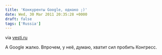 ```yaml
---
title: 'Конкуренты Google, однако ;)'
date: Wed, 30 Mar 2011 20:35:28 +0000
draft: false
tags: ['Russia']
---
```



via [vesti.ru](http://www.vesti.ru/videos?vid=328112)

А Google жалко. Впрочем, у неё, думаю, хватит сил пробить Конгресс.